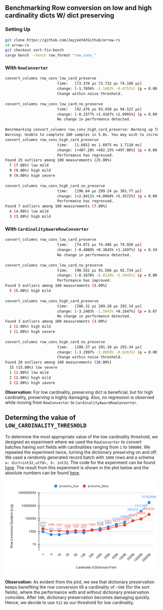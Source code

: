 ## Benchmarking Row conversion on low and high cardinality dicts W/ dict preserving

### Setting Up

```bash
git clone https://github.com/JayjeetAtGithub/arrow-rs
cd arrow-rs
git checkout sort-fix-bench
cargo bench --bench row_format "row_conv_" 
```

### With `RowConverter`

```bash
convert_columns row_conv_low_card_preserve
                        time:   [73.370 µs 73.732 µs 74.108 µs]
                        change: [-1.7656% -1.1403% -0.4752%] (p = 0.00 < 0.05)
                        Change within noise threshold.

convert_columns row_conv_low_card_no_preserve
                        time:   [92.476 µs 93.458 µs 94.522 µs]
                        change: [-0.2377% +1.4107% +2.9991%] (p = 0.09 > 0.05)
                        No change in performance detected.

Benchmarking convert_columns row_conv_high_card_preserve: Warming up for 3.0000 s
Warning: Unable to complete 100 samples in 5.0s. You may wish to increase target time to 8.5s, enable flat sampling, or reduce sample count to 50.
convert_columns row_conv_high_card_preserve
                        time:   [1.6851 ms 1.6975 ms 1.7110 ms]
                        change: [+487.28% +492.25% +497.06%] (p = 0.00 < 0.05)
                        Performance has regressed.
Found 25 outliers among 100 measurements (25.00%)
  7 (7.00%) low mild
  9 (9.00%) high mild
  9 (9.00%) high severe

convert_columns row_conv_high_card_no_preserve
                        time:   [296.64 µs 299.24 µs 301.77 µs]
                        change: [+2.8411% +4.0966% +5.3572%] (p = 0.00 < 0.05)
                        Performance has regressed.
Found 7 outliers among 100 measurements (7.00%)
  4 (4.00%) low mild
  3 (3.00%) high mild
```

### With `CardinalityAwareRowConverter`

```bash
convert_columns row_conv_low_card_preserve
                        time:   [74.071 µs 74.486 µs 74.926 µs]
                        change: [-0.4088% +0.3845% +1.1697%] (p = 0.34 > 0.05)
                        No change in performance detected.

convert_columns row_conv_low_card_no_preserve
                        time:   [90.552 µs 91.586 µs 92.734 µs]
                        change: [-8.1676% -6.8138% -5.3945%] (p = 0.00 < 0.05)
                        Performance has improved.
Found 5 outliers among 100 measurements (5.00%)
  5 (5.00%) high mild

convert_columns row_conv_high_card_preserve
                        time:   [286.31 µs 289.20 µs 292.14 µs]
                        change: [-3.2403% -1.5943% +0.1647%] (p = 0.07 > 0.05)
                        No change in performance detected.
Found 3 outliers among 100 measurements (3.00%)
  2 (2.00%) high mild
  1 (1.00%) high severe

convert_columns row_conv_high_card_no_preserve
                        time:   [288.37 µs 291.10 µs 293.34 µs]
                        change: [-3.2997% -2.0959% -0.9263%] (p = 0.00 < 0.05)
                        Change within noise threshold.
Found 20 outliers among 100 measurements (20.00%)
  15 (15.00%) low severe
  1 (1.00%) low mild
  2 (2.00%) high mild
  2 (2.00%) high severe
```

**Observation:** For low cardinality, preserving dict is beneficial, but for high cardinality, preserving is highly damaging. Also, no regression is observed while moving from `RowConverter` to `CardinalityAwareRowConverter`.


## Determing the value of `LOW_CARDINALITY_THRESHOLD`

To determine the most appropriate value of the low cardinality threshold, we designed an experiment where we used the `RowConverter` to convert batches having sort fields with cardinalities ranging from `1` to `500000`. We repeated the experiment twice, turning the dictionary preserving on and off. We used a randomly generated record batch with `1000` rows and a schema  `a: dict<int32,utf8>, b: int32`. The code for the experiment can be found [here](https://github.com/JayjeetAtGithub/arrow-datafusion/commit/b05919fb0b8da95b956d4270fe33b3ec921dc6ed). The result from this experiment is shown in the plot below and the absolute numbers can be found [here](https://docs.google.com/spreadsheets/d/1ELfJaLx_VydYS_K2CSkvs1dbn2FaenpYpXxiSHjvI8M/edit?usp=sharing). 

![determining-low-card-threshold](./chart.png)

**Observation:** As evident from the plot, we see that dictionary preservation keeps benefiting the row conversion till a cardinality of `~500` (for the sort fields), where the performance with and without dictionary preservation coincides. After `500`, dictionary preservation becomes damaging quickly. Hence, we decide to use `512` as our threshold for low cardinality.
